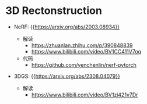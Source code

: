 # 3D Rectonstruction

- NeRF: {{https://arxiv.org/abs/2003.08934}}
    - 解读
        - https://zhuanlan.zhihu.com/p/390848839
        - https://www.bilibili.com/video/BV1CC411V7oq
    - 代码
        - https://github.com/yenchenlin/nerf-pytorch


- 3DGS: {{https://arxiv.org/abs/2308.04079}}
    - 解读
        - https://www.bilibili.com/video/BV1zi421v7Dr